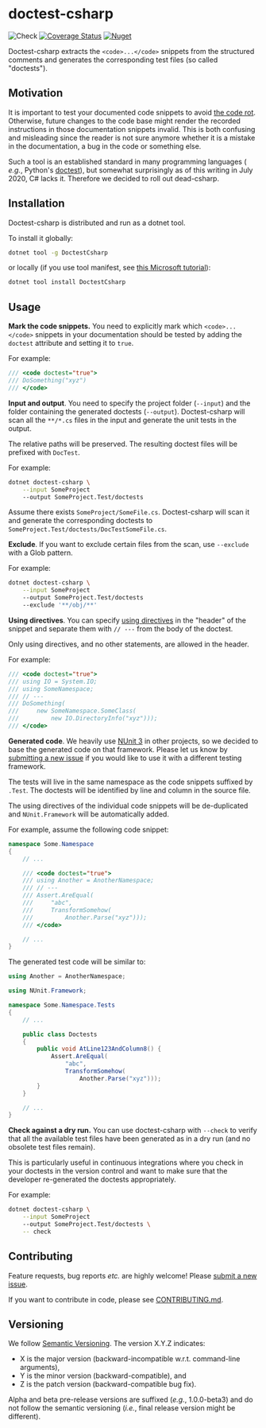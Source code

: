 # doctest-csharp
![Check](
https://github.com/mristin/doctest-csharp/workflows/Check/badge.svg
) [![Coverage Status](
https://coveralls.io/repos/github/mristin/doctest-csharp/badge.svg)](
https://coveralls.io/github/mristin/doctest-csharp
) [![Nuget](
https://img.shields.io/nuget/v/DoctestCsharp)](
https://www.nuget.org/packages/DoctestCsharp
)

Doctest-csharp extracts the `<code>...</code>` snippets from the structured 
comments and generates the corresponding test files (so called "doctests").

## Motivation

It is important to test your documented code snippets to avoid [the code rot](
https://en.wikipedia.org/wiki/Software_rot
).
Otherwise, future changes to the code base might render the recorded 
instructions in those documentation snippets invalid. This is both confusing 
and misleading since the reader is not sure anymore whether it is a mistake 
in the documentation, a bug in the code or something else.

Such a tool is an established standard in many programming languages (
*e.g.*, Python's [doctest](
https://docs.python.org/3/library/doctest.html
)), but somewhat surprisingly as of this writing in July 2020, C# lacks it.
Therefore we decided to roll out dead-csharp.

## Installation

Doctest-csharp is distributed and run as a dotnet tool.

To install it globally:

```bash
dotnet tool -g DoctestCsharp
```

or locally (if you use tool manifest, see [this Microsoft tutorial](
https://docs.microsoft.com/en-us/dotnet/core/tools/local-tools-how-to-use
)):

```bash
dotnet tool install DoctestCsharp
```

## Usage

**Mark the code snippets.** You need to explicitly mark which `<code>...</code>`
snippets in your documentation should be tested by adding the `doctest` 
attribute and setting it to `true`.

For example:

```cs
/// <code doctest="true">
/// DoSomething("xyz")
/// </code>
``` 

**Input and output**. You need to specify the project folder (`--input`) and 
the folder containing the generated doctests (`--output`). Doctest-csharp will 
scan all the `**/*.cs` files in the input and generate the unit tests in 
the output.

The relative paths will be preserved. The resulting doctest files will be 
prefixed with `DocTest`.

For example:

```bash
dotnet doctest-csharp \
    --input SomeProject
    --output SomeProject.Test/doctests
```

Assume there exists `SomeProject/SomeFile.cs`. Doctest-csharp will scan it
and generate the corresponding doctests to 
`SomeProject.Test/doctests/DocTestSomeFile.cs`. 

**Exclude**. If you want to exclude certain files from the scan, use `--exclude`
with a Glob pattern.

For example:

```bash
dotnet doctest-csharp \
    --input SomeProject
    --output SomeProject.Test/doctests
    --exclude '**/obj/**'
```

**Using directives**. You can specify [using directives](
https://docs.microsoft.com/en-us/dotnet/csharp/language-reference/keywords/using-directive
) in the "header" of the snippet and separate them with `// ---` from the body
of the doctest. 

Only using directives, and no other statements, are allowed in the header.

For example:

```cs
/// <code doctest="true">
/// using IO = System.IO;
/// using SomeNamespace;
/// // ---
/// DoSomething(
///     new SomeNamespace.SomeClass(
///         new IO.DirectoryInfo("xyz")));
/// </code>
``` 

**Generated code**. We heavily use [NUnit 3](https://nunit.org/) in other
projects, so we decided to base the generated code on that framework.
Please let us know by [submitting a new issue](
https://github.com/mristin/doctest-csharp/issues/new
) if you would like to use it with a different testing framework.

The tests will live in the same namespace as the code snippets suffixed by
`.Test`. The doctests will be identified by line and column in the source
file.

The using directives of the individual code snippets will be de-duplicated
and `NUnit.Framework` will be automatically added.

For example, assume the following code snippet:

```cs
namespace Some.Namespace
{
    // ...

    /// <code doctest="true">
    /// using Another = AnotherNamespace;
    /// // ---
    /// Assert.AreEqual(
    ///     "abc", 
    ///     TransformSomehow(
    ///         Another.Parse("xyz")));
    /// </code>

    // ...
}
``` 

The generated test code will be similar to:

```cs
using Another = AnotherNamespace;

using NUnit.Framework;

namespace Some.Namespace.Tests
{
    // ...

    public class Doctests
    {
        public void AtLine123AndColumn8() {
            Assert.AreEqual(
                "abc", 
                TransformSomehow(
                    Another.Parse("xyz")));
        }
    }

    // ...
}
```

**Check against a dry run.** You can use doctest-csharp with `--check`
to verify that all the available test files have been generated as in a dry run
(and no obsolete test files remain). 

This is particularly useful in continuous integrations where you check in your 
doctests in the version control and want to make sure that the developer 
re-generated the doctests appropriately.

For example:

```bash
dotnet doctest-csharp \
    --input SomeProject
    --output SomeProject.Test/doctests \
    -- check
```

## Contributing

Feature requests, bug reports *etc.* are highly welcome! Please [submit
a new issue](
https://github.com/mristin/doctest-csharp/issues/new
).

If you want to contribute in code, please see
[CONTRIBUTING.md](CONTRIBUTING.md).

## Versioning

We follow [Semantic Versioning](
http://semver.org/spec/v1.0.0.html
).
The version X.Y.Z indicates:

* X is the major version (backward-incompatible w.r.t. command-line arguments),
* Y is the minor version (backward-compatible), and
* Z is the patch version (backward-compatible bug fix).

Alpha and beta pre-release versions are suffixed (*e.g.*, 1.0.0-beta3) and 
do not follow the semantic versioning (*i.e.*, final release version might be
different).
